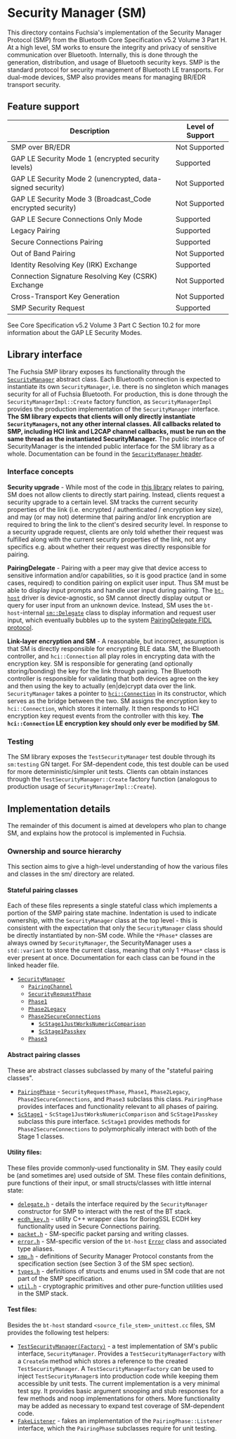 # Security Manager (SM)
This directory contains Fuchsia's implementation of the Security Manager Protocol (SMP) from the Bluetooth Core Specification v5.2 Volume 3 Part H. At a high level, SM works to ensure the integrity and privacy of sensitive communication over Bluetooth. Internally, this is done through the generation, distribution, and usage of Bluetooth security keys. SMP is the standard protocol for security management of Bluetooth LE transports. For dual-mode devices, SMP also provides means for managing BR/EDR transport security.


## Feature support
Description                                                | Level of Support
-----------------------------------------------------------|---------------------------
SMP over BR/EDR                                            | Not Supported
GAP LE Security Mode 1 (encrypted security levels)         | Supported
GAP LE Security Mode 2 (unencrypted, data-signed security) | Not Supported
GAP LE Security Mode 3 (Broadcast_Code encrypted security) | Not Supported
GAP LE Secure Connections Only Mode                        | Supported
Legacy Pairing                                             | Supported
Secure Connections Pairing                                 | Supported
Out of Band Pairing                                        | Not Supported
Identity Resolving Key (IRK) Exchange                      | Supported
Connection Signature Resolving Key (CSRK) Exchange         | Not Supported
Cross-Transport Key Generation                             | Not Supported
SMP Security Request                                       | Supported

See Core Specification v5.2 Volume 3 Part C Section 10.2 for more information about the GAP LE Security Modes.

## Library interface
The Fuchsia SMP library exposes its functionality through the [`SecurityManager`](/src/connectivity/bluetooth/core/bt-host/sm/security_manager.h) abstract class. Each Bluetooth connection is expected to instantiate its own `SecurityManager`, i.e. there is no singleton which manages security for all of Fuchsia Bluetooth. For production, this is done through the `SecurityManagerImpl::Create` factory function, as `SecurityManagerImpl` provides the production implementation of the `SecurityManager` interface. **The SM library expects that clients will only directly instantiate `SecurityManagers`, not any other internal classes. All callbacks related to SMP, including HCI link and L2CAP channel callbacks, must be run on the same thread as the instantiated SecurityManager.** The public interface of SecurityManager is the intended public interface for the SM library as a whole. Documentation can be found in the [`SecurityManager` header](/src/connectivity/bluetooth/core/bt-host/sm/security_manager.h).


### Interface concepts
**Security upgrade** - While most of the code in [this library](/src/connectivity/bluetooth/core/bt-host/sm/) relates to pairing, SM does not allow clients to directly start pairing. Instead, clients request a security upgrade to a certain level. SM tracks the current security properties of the link (i.e. encrypted / authenticated / encryption key size), and may (or may not) determine that pairing and/or link encryption are required to bring the link to the client's desired security level. In response to a security upgrade request, clients are only told whether their request was fulfilled along with the current security properties of the link, not any specifics e.g. about whether their request was directly responsible for pairing.

**PairingDelegate** - Pairing with a peer may give that device access to sensitive information and/or capabilities, so it is good practice (and in some cases, required) to condition pairing on explicit user input. Thus SM must be able to display input prompts and handle user input during pairing. The [`bt-host`](/src/connectivity/bluetooth/core/bt-host/README.md) driver is device-agnostic, so SM cannot directly display output or query for user input from an unknown device. Instead, SM uses the `bt-host`-internal [`sm::Delegate`](/src/connectivity/bluetooth/core/bt-host/sm/delegate.h) class to display information and request user input, which eventually bubbles up to the system [PairingDelegate FIDL protocol](/sdk/fidl/fuchsia.bluetooth.sys/pairing_delegate.fidl).

**Link-layer encryption and SM** - A reasonable, but incorrect, assumption is that SM is directly responsible for encrypting BLE data. SM, the Bluetooth controller, and `hci::Connection` all play roles in encrypting data with the encryption key. SM is responsible for generating (and optionally storing/bonding) the key for the link through pairing. The Bluetooth controller is responsible for validating that both devices agree on the key and then using the key to actually (en|de)crypt data over the link. `SecurityManager` takes a pointer to [`hci::Connection`](/src/connectivity/bluetooth/core/bt-host/hci/connection.h) in its constructor, which serves as the bridge between the two. SM assigns the encryption key to `hci::Connection`, which stores it internally. It then responds to HCI encryption key request events from the controller with this key. **The `hci::Connection` LE encryption key should only ever be modified by SM**.

### Testing
The SM library exposes the `TestSecurityManager` test double through its `sm:testing` GN target. For SM-dependent code, this test double can be used for more deterministic/simpler unit tests. Clients can obtain instances through the `TestSecurityManager::Create` factory function (analogous to production usage of `SecurityManagerImpl::Create`).


## Implementation details
The remainder of this document is aimed at developers who plan to change SM, and explains how the protocol is implemented in Fuchsia.


### Ownership and source hierarchy
This section aims to give a high-level understanding of how the various files and classes in the sm/ directory are related.

#### Stateful pairing classes
Each of these files represents a single stateful class which implements a portion of the SMP pairing state machine. Indentation is used to indicate ownership, with the `SecurityManager` class at the top level - this is consistent with the expectation that only the `SecurityManager` class should be directly instantiated by non-SM code. While the `*Phase*` classes are always owned by `SecurityManager`, the SecurityManager uses a `std::variant` to store the current class, meaning that only 1 `*Phase*` class is ever present at once. Documentation for each class can be found in the linked header file.

- [`SecurityManager`](/src/connectivity/bluetooth/core/bt-host/sm/security_manager.h)
  - [`PairingChannel`](/src/connectivity/bluetooth/core/bt-host/sm/pairing_channel.h)
  - [`SecurityRequestPhase`](/src/connectivity/bluetooth/core/bt-host/sm/security_request_phase.h)
  - [`Phase1`](/src/connectivity/bluetooth/core/bt-host/sm/phase_1.h)
  - [`Phase2Legacy`](/src/connectivity/bluetooth/core/bt-host/sm/phase_2_legacy.h)
  - [`Phase2SecureConnections`](/src/connectivity/bluetooth/core/bt-host/sm/phase_2_secure_connections.h)
    - [`ScStage1JustWorksNumericComparison`](/src/connectivity/bluetooth/core/bt-host/sm/sc_stage_1_just_works_numeric_comparison.h)
    - [`ScStage1Passkey`](/src/connectivity/bluetooth/core/bt-host/sm/sc_stage_1_passkey.h)
  - [`Phase3`](/src/connectivity/bluetooth/core/bt-host/sm/phase_3.h)

#### Abstract pairing classes
These are abstract classes subclassed by many of the "stateful pairing classes".
* [`PairingPhase`](/src/connectivity/bluetooth/core/bt-host/sm/pairing_phase.h) - `SecurityRequestPhase`, `Phase1`, `Phase2Legacy`, `Phase2SecureConnections`, and `Phase3` subclass this class. `PairingPhase` provides interfaces and functionality relevant to all phases of pairing.
* [`ScStage1`](/src/connectivity/bluetooth/core/bt-host/sm/sc_stage_1.h) - `ScStage1JustWorksNumericComparison` and `ScStage1Passkey` subclass this pure interface. `ScStage1` provides methods for `Phase2SecureConnections` to polymorphically interact with both of the Stage 1 classes.

#### Utility files:
These files provide commonly-used functionality in SM. They easily could be (and sometimes are) used outside of SM. These files contain definitions, pure functions of their input, or small structs/classes with little internal state:
  * [`delegate.h`](/src/connectivity/bluetooth/core/bt-host/sm/delegate.h) - details the interface required by the `SecurityManager` constructor for SMP to interact with the rest of the BT stack.
  * [`ecdh_key.h`](/src/connectivity/bluetooth/core/bt-host/sm/ecdh_key.h) - utility C++ wrapper class for BoringSSL ECDH key functionality used in Secure Connections pairing.
  * [`packet.h`](/src/connectivity/bluetooth/core/bt-host/sm/packet.h) - SM-specific packet parsing and writing classes.
  * [`error.h`](/src/connectivity/bluetooth/core/bt-host/sm/error.h) - SM-specific version of the `bt-host` [`Error`](/src/connectivity/bluetooth/core/bt-host/common/error.h) class and associated type aliases.
  * [`smp.h`](/src/connectivity/bluetooth/core/bt-host/sm/smp.h) - definitions of Security Manager Protocol constants from the specification section (see Section 3 of the SM spec section).
  * [`types.h`](/src/connectivity/bluetooth/core/bt-host/sm/types.h) - definitions of structs and enums used in SM code that are not part of the SMP specification.
  * [`util.h`](/src/connectivity/bluetooth/core/bt-host/sm/util.h) - cryptographic primitives and other pure-function utilities used in the SMP stack.

#### Test files:
Besides the `bt-host` standard `<source_file_stem>_unittest.cc` files, SM provides the following test helpers:
* [`TestSecurityManager(Factory)`](/src/connectivity/bluetooth/core/bt-host/sm/test_security_manager.h) - a test implementation of SM's public interface, `SecurityManager`. Provides a `TestSecurityManagerFactory` with a `CreateSm` method which stores a reference to the created `TestSecurityManager`. A `TestSecurityManagerFactory` can be used to inject `TestSecurityManager`s into production code while keeping them accessible by unit tests. The current implementation is a very minimal test spy. It provides basic argument snooping and stub responses for a few methods and noop implementations for others. More functionality may be added as necessary to expand test coverage of SM-dependent code.
* [`FakeListener`](/src/connectivity/bluetooth/core/bt-host/sm/fake_phase_listener.h) - fakes an implementation of the `PairingPhase::Listener` interface, which the `PairingPhase` subclasses require for unit testing.
